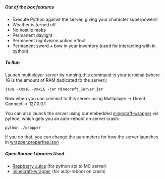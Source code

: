 ##### Out of the box features

- Execute Python against the server, giving your character superpowers!
- Weather is turned off
- No hostile mobs
- Permanent daylight
- Permanent nightvision potion effect
- Permanent sword + bow in your inventory (used for interacting with in python)

##### To Run

Launch multiplayer server by running this command in your terminal (where 1G is the amount of RAM dedicated to the server):
```
java -Xms1G -Xmx1G -jar Minecraft_Server.jar
```

Now when you can connect to this server using Multiplayer -> Direct Connect -> 127.0.0.1

You can also launch the server using our embedded <a href='https://github.com/TeachCraft/minecraft-wrapper'>minecraft-wrapper</a> via python, which gets you an auto-reboot on server crash:
```
python ./wrapper
```
If you do that, you can change the parameters for how the server launches in <a href='https://github.com/TeachCraft/TeachCraft-Server/blob/master/wrapper.properties.json#L30'>wrapper.properties.json</a>

##### Open Source Libraries Used

- <a href='https://github.com/TeachCraft/RaspberryJuice'>Raspberry Juice</a> (for python api to MC server)
- <a href='https://github.com/TeachCraft/minecraft-wrapper'>minecraft-wrapper</a> (for auto-reboot on crash)
